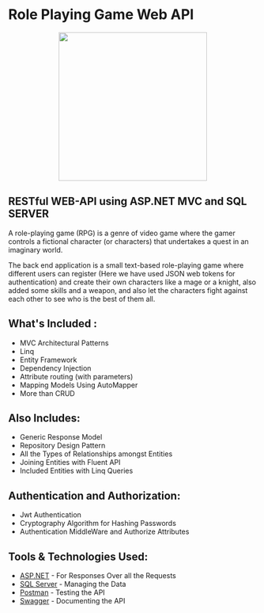 # Role Playing Game Web API
<p align="center">
  <img 
    width="300"
    height="300"
    src="C:\Users\DELL\Downloads\rpg_character.png"
</p>

## RESTful WEB-API using ASP.NET MVC and SQL SERVER


A role-playing game (RPG) is a genre of video game where the gamer controls a fictional character (or characters) that undertakes a quest in an imaginary world.

The back end application is a small text-based role-playing game where different users can register (Here we have used JSON web tokens for authentication) and create their 
own characters like a mage or a knight, also added some skills and a weapon, and also let the characters fight against each other to see who is the best of them all.

## What's Included :
- MVC Architectural Patterns
- Linq
- Entity Framework
- Dependency Injection
- Attribute routing (with parameters)
- Mapping Models Using AutoMapper
- More than CRUD

## Also Includes:
- Generic Response Model
- Repository Design Pattern
- All the Types of Relationships amongst Entities
- Joining Entities with Fluent API
- Included Entities with Linq Queries

## Authentication and Authorization:
- Jwt Authentication
- Cryptography Algorithm for Hashing Passwords
- Authentication MiddleWare and Authorize Attributes

## Tools & Technologies Used:

- [ASP.NET](https://dotnet.microsoft.com/en-us/apps/aspnet) - For Responses Over all the Requests
- [SQL Server](https://docs.microsoft.com/en-us/sql/ssms/sql-server-management-studio-ssms?view=sql-server-ver15) - Managing the Data
- [Postman](https://learning.postman.com/docs/getting-started/introduction/) - Testing the API
- [Swagger](https://swagger.io/tools/open-source/getting-started/) - Documenting the API
